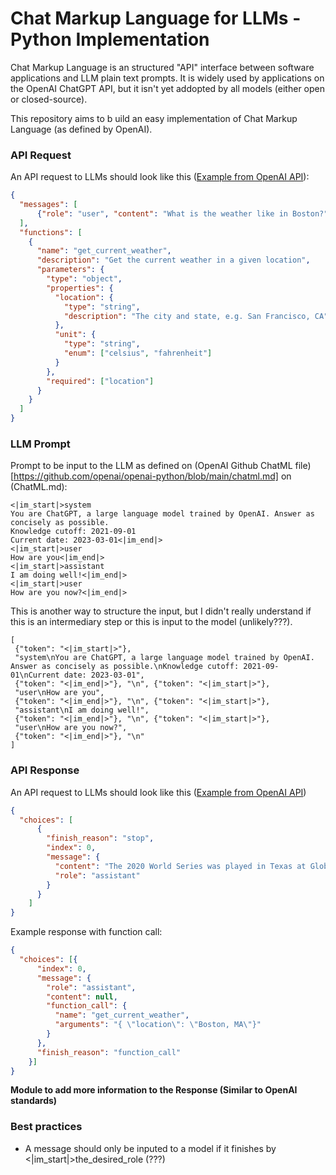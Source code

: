 # Chat Markup Language for LLMs - Python Implementation

Chat Markup Language is an structured "API" interface between software applications and LLM plain text prompts. It is widely used by applications on the OpenAI ChatGPT API, but it isn't yet addopted by all models (either open or closed-source).

This repository aims to b uild an easy implementation of Chat Markup Language (as defined by OpenAI).

### API Request
An API request to LLMs should look like this ([Example from OpenAI API](https://openai.com/blog/function-calling-and-other-api-updates)):
```json
{
  "messages": [
      {"role": "user", "content": "What is the weather like in Boston?"}
  ],
  "functions": [
    {
      "name": "get_current_weather",
      "description": "Get the current weather in a given location",
      "parameters": {
        "type": "object",
        "properties": {
          "location": {
            "type": "string",
            "description": "The city and state, e.g. San Francisco, CA"
          },
          "unit": {
            "type": "string",
            "enum": ["celsius", "fahrenheit"]
          }
        },
        "required": ["location"]
      }
    }
  ]
}
```

### LLM Prompt

Prompt to be input to the LLM as defined on (OpenAI Github ChatML file)[https://github.com/openai/openai-python/blob/main/chatml.md] on (ChatML.md):

```
<|im_start|>system
You are ChatGPT, a large language model trained by OpenAI. Answer as concisely as possible.
Knowledge cutoff: 2021-09-01
Current date: 2023-03-01<|im_end|>
<|im_start|>user
How are you<|im_end|>
<|im_start|>assistant
I am doing well!<|im_end|>
<|im_start|>user
How are you now?<|im_end|>
```

This is another way to structure the input, but I didn't really understand if this is an intermediary step or this is input to the model (unlikely???).

```
[
 {"token": "<|im_start|>"},
 "system\nYou are ChatGPT, a large language model trained by OpenAI. Answer as concisely as possible.\nKnowledge cutoff: 2021-09-01\nCurrent date: 2023-03-01",
 {"token": "<|im_end|>"}, "\n", {"token": "<|im_start|>"},
 "user\nHow are you",
 {"token": "<|im_end|>"}, "\n", {"token": "<|im_start|>"},
 "assistant\nI am doing well!",
 {"token": "<|im_end|>"}, "\n", {"token": "<|im_start|>"},
 "user\nHow are you now?",
 {"token": "<|im_end|>"}, "\n"
]
```

### API Response
An API request to LLMs should look like this ([Example from OpenAI API](https://openai.com/blog/function-calling-and-other-api-updates))
```json
{
  "choices": [
      {
        "finish_reason": "stop",
        "index": 0,
        "message": {
          "content": "The 2020 World Series was played in Texas at Globe Life Field in Arlington.",
          "role": "assistant"
        }
      }
    ]
}
```

Example response with function call:
```json
{ 
  "choices": [{
      "index": 0,
      "message": {
        "role": "assistant",
        "content": null,
        "function_call": {
          "name": "get_current_weather",
          "arguments": "{ \"location\": \"Boston, MA\"}"
        }
      },
      "finish_reason": "function_call"
    }]
}
```

**Module to add more information to the Response (Similar to OpenAI standards)**

### Best practices
- A message should only be inputed to a model if it finishes by <|im_start|>the_desired_role (???)
  
